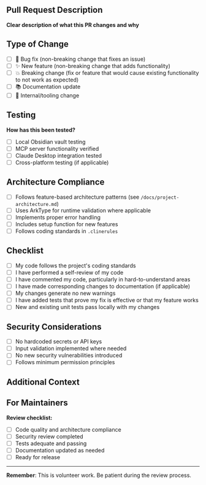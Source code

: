 <!-- 
🚨 READ FIRST: https://github.com/jacksteamdev/obsidian-mcp-tools/blob/main/CONTRIBUTING.md

This is a FREE project maintained by volunteers. Be respectful and patient.
Rude, demanding, or entitled behavior results in immediate bans.

Join Discord for discussions: https://discord.gg/q59pTrN9AA
-->

## Pull Request Description
**Clear description of what this PR changes and why**

## Type of Change
- [ ] 🐛 Bug fix (non-breaking change that fixes an issue)
- [ ] ✨ New feature (non-breaking change that adds functionality)  
- [ ] 💥 Breaking change (fix or feature that would cause existing functionality to not work as expected)
- [ ] 📚 Documentation update
- [ ] 🔧 Internal/tooling change

## Testing
**How has this been tested?**
- [ ] Local Obsidian vault testing
- [ ] MCP server functionality verified
- [ ] Claude Desktop integration tested
- [ ] Cross-platform testing (if applicable)

## Architecture Compliance
- [ ] Follows feature-based architecture patterns (see `/docs/project-architecture.md`)
- [ ] Uses ArkType for runtime validation where applicable
- [ ] Implements proper error handling
- [ ] Includes setup function for new features
- [ ] Follows coding standards in `.clinerules`

## Checklist
- [ ] My code follows the project's coding standards
- [ ] I have performed a self-review of my code
- [ ] I have commented my code, particularly in hard-to-understand areas
- [ ] I have made corresponding changes to documentation (if applicable)
- [ ] My changes generate no new warnings
- [ ] I have added tests that prove my fix is effective or that my feature works
- [ ] New and existing unit tests pass locally with my changes

## Security Considerations
- [ ] No hardcoded secrets or API keys
- [ ] Input validation implemented where needed
- [ ] No new security vulnerabilities introduced
- [ ] Follows minimum permission principles

## Additional Context
<!-- 
- Screenshots (if UI changes)
- Performance considerations
- Backward compatibility notes
- Related issues or PRs
-->

## For Maintainers
**Review checklist:**
- [ ] Code quality and architecture compliance
- [ ] Security review completed
- [ ] Tests adequate and passing
- [ ] Documentation updated as needed
- [ ] Ready for release

---
**Remember**: This is volunteer work. Be patient during the review process.
